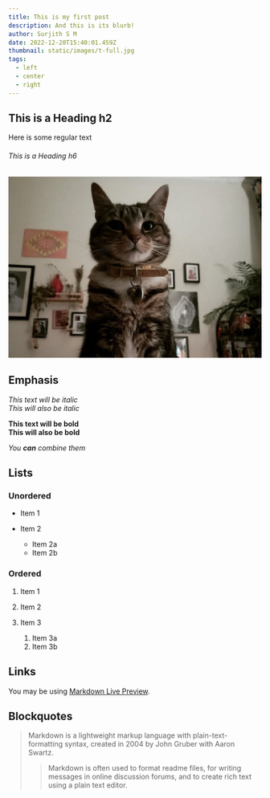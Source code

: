 ```yaml
---
title: This is my first post
description: And this is its blurb!
author: Surjith S M
date: 2022-12-20T15:40:01.459Z
thumbnail: static/images/t-full.jpg
tags:
  - left
  - center
  - right
---
```

## This is a Heading h2

Here is some regular text

###### This is a Heading h6

![A tabby cat](/static/images/t-full.jpg)

## Emphasis

*This text will be italic*\
*This will also be italic*

**This text will be bold**\
**This will also be bold**

*You **can** combine them*

## Lists

### Unordered

* Item 1
* Item 2

  * Item 2a
  * Item 2b

### Ordered

1. Item 1
2. Item 2
3. Item 3

   1. Item 3a
   2. Item 3b

## Links

You may be using [Markdown Live Preview](https://markdownlivepreview.com/).

## Blockquotes

> Markdown is a lightweight markup language with plain-text-formatting syntax, created in 2004 by John Gruber with Aaron Swartz.
>
> > Markdown is often used to format readme files, for writing messages in online discussion forums, and to create rich text using a plain text editor.